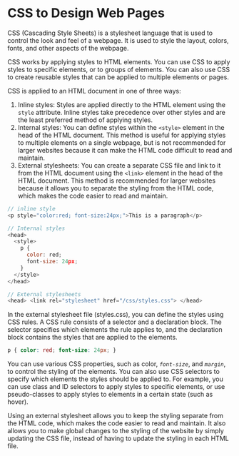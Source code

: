 # CSS to Design Web Pages

CSS (Cascading Style Sheets) is a stylesheet language that is used to control the look and feel of a webpage. It is used to style the layout, colors, fonts, and other aspects of the webpage.

CSS works by applying styles to HTML elements. You can use CSS to apply styles to specific elements, or to groups of elements. You can also use CSS to create reusable styles that can be applied to multiple elements or pages.

CSS is applied to an HTML document in one of three ways:

1. Inline styles: Styles are applied directly to the HTML element using the `style` attribute. Inline styles take precedence over other styles and are the least preferred method of applying styles.
2. Internal styles: You can define styles within the `<style>` element in the head of the HTML document. This method is useful for applying styles to multiple elements on a single webpage, but is not recommended for larger websites because it can make the HTML code difficult to read and maintain.
3. External stylesheets: You can create a separate CSS file and link to it from the HTML document using the `<link>` element in the head of the HTML document. This method is recommended for larger websites because it allows you to separate the styling from the HTML code, which makes the code easier to read and maintain.

```javascript
// inline style
<p style="color:red; font-size:24px;">This is a paragraph</p>  

// Internal styles
<head>
  <style>
    p {
      color: red;
      font-size: 24px;
    }
  </style>
</head>

// External stylesheets
<head> <link rel="stylesheet" href="/css/styles.css"> </head> 
```

In the external stylesheet file (styles.css), you can define the styles using CSS rules. A CSS rule consists of a selector and a declaration block. The selector specifies which elements the rule applies to, and the declaration block contains the styles that are applied to the elements.

```css
p { color: red; font-size: 24px; } 
```

You can use various CSS properties, such as color, _`font-size`_, and _`margin`_, to control the styling of the elements. You can also use CSS selectors to specify which elements the styles should be applied to. For example, you can use class and ID selectors to apply styles to specific elements, or use pseudo-classes to apply styles to elements in a certain state (such as hover).

Using an external stylesheet allows you to keep the styling separate from the HTML code, which makes the code easier to read and maintain. It also allows you to make global changes to the styling of the website by simply updating the CSS file, instead of having to update the styling in each HTML file.
